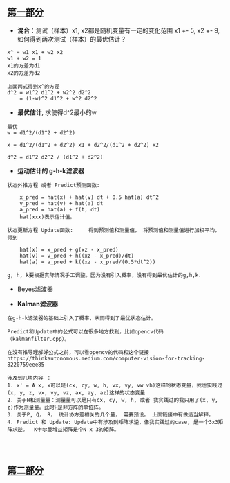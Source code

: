 ## [第一部分](https://www.zhihu.com/topic/20016366/hot)

- **混合**：测试（样本）x1, x2都是随机变量有一定的变化范围 x1 +- 5, x2 +- 9, 如何得到两次测试（样本）的最优估计？
```
x^ = w1 x1 + w2 x2
w1 + w2 = 1
x1的方差为d1
x2的方差为d2

上面两式得到x^的方差
d^2 = w1^2 d1^2 + w2^2 d2^2
    = (1-w)^2 d1^2 + w^2 d2^2
```

- **最优估计**, 求使得d^2最小的w
```
最优
w = d1^2/(d1^2 + d2^2)

x = d1^2/(d1^2 + d2^2) x1 + d2^2/(d1^2 + d2^2) x2

d^2 = d1^2 d2^2 / (d1^2 + d2^2)
```

- **运动估计的 g-h-k滤波器**
```
状态外推方程 或者 Predict预测函数:

    x_pred = hat(x) + hat(v) dt + 0.5 hat(a) dt^2
    v_pred = hat(v) + hat(a) dt
    a_pred = hat(a) + f(t, dt)
    hat(xxx)表示估计值。

状态更新方程 Update函数:     得到预测值和测量值， 将预测值和测量值进行加权平均，得到

    hat(x) = x_pred + g(xz - x_pred)
    hat(v) = v_pred + h((xz - x_pred)/dt)
    hat(a) = a_pred + k((xz - x_pred/(0.5*dt^2))

g, h, k要根据实际情况手工调整。因为没有引入概率，没有得到最优估计的g,h,k.
```

- Beyes滤波器

- **Kalman滤波器**
```
在g-h-k滤波器的基础上引入了概率，从而得到了最优状态估计。

Predict和Update中的公式可以在很多地方找到，比如opencv代码（kalmanfilter.cpp）。

在没有推导理解好公式之前，可以看opencv的代码和这个链接 https://thinkautonomous.medium.com/computer-vision-for-tracking-8220759eee85

涉及到几块内容 ： 
1. x' = A x, x可以是(cx, cy, w, h, vx, vy, vw vh)这样的状态变量，我也实践过(x, y, z, vx, vy, vz, ax, ay, az)这样的状态变量
2. 关于H和测量量：测量量可以是只有cx, cy, w, h, 或者 我实践过的我只用了(x, y, z)作为测量量。此时H是非方阵的单位阵。 
3. 关于P, Q， R， 统计协方差相关的几个量， 需要预设。 上面链接中有做适当解释。
4. Predict 和 Update: Update中有涉及到矩阵求逆，像我实践过的case, 是一个3x3矩阵求逆。  K卡尔曼增益矩阵是个N x 3的矩阵。 




```

## [第二部分](https://github.com/kcg2015/Vehicle-Detection-and-Tracking)

